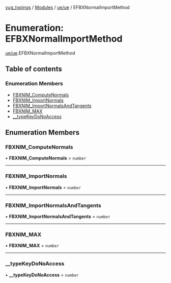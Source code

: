[yug_typings](../README.md) / [Modules](../modules.md) / [ue/ue](../modules/ue_ue.md) / EFBXNormalImportMethod

# Enumeration: EFBXNormalImportMethod

[ue/ue](../modules/ue_ue.md).EFBXNormalImportMethod

## Table of contents

### Enumeration Members

- [FBXNIM\_ComputeNormals](ue_ue.EFBXNormalImportMethod.md#fbxnim_computenormals)
- [FBXNIM\_ImportNormals](ue_ue.EFBXNormalImportMethod.md#fbxnim_importnormals)
- [FBXNIM\_ImportNormalsAndTangents](ue_ue.EFBXNormalImportMethod.md#fbxnim_importnormalsandtangents)
- [FBXNIM\_MAX](ue_ue.EFBXNormalImportMethod.md#fbxnim_max)
- [\_\_typeKeyDoNoAccess](ue_ue.EFBXNormalImportMethod.md#__typekeydonoaccess)

## Enumeration Members

### FBXNIM\_ComputeNormals

• **FBXNIM\_ComputeNormals** = `number`

___

### FBXNIM\_ImportNormals

• **FBXNIM\_ImportNormals** = `number`

___

### FBXNIM\_ImportNormalsAndTangents

• **FBXNIM\_ImportNormalsAndTangents** = `number`

___

### FBXNIM\_MAX

• **FBXNIM\_MAX** = `number`

___

### \_\_typeKeyDoNoAccess

• **\_\_typeKeyDoNoAccess** = `number`
